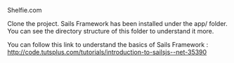 Shelfie.com

Clone the project. Sails Framework has been installed under the app/ folder. You can see the directory structure of this folder to understand it more. 

You can follow this link to understand the basics of Sails Framework : http://code.tutsplus.com/tutorials/introduction-to-sailsjs--net-35390

 

